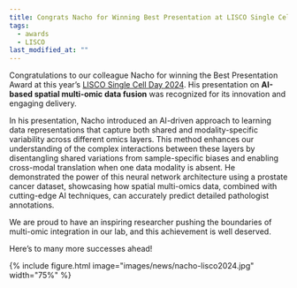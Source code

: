 ```yaml
---
title: Congrats Nacho for Winning Best Presentation at LISCO Single Cell Day 2024!
tags:
  - awards
  - LISCO
last_modified_at: ""
---
```


<!-- excerpt start -->
<!-- excerpt end -->
Congratulations to our colleague Nacho for winning the Best Presentation Award at this year’s [LISCO Single Cell Day 2024](https://lisco.kuleuven.be/single-cell-day-2024). His presentation on **AI-based spatial multi-omic data fusion** was recognized for its innovation and engaging delivery. 

In his presentation, Nacho introduced an AI-driven approach to learning data representations that capture both shared and modality-specific variability across different omics layers. This method enhances our understanding of the complex interactions between these layers by disentangling shared variations from sample-specific biases and enabling cross-modal translation when one data modality is absent. He demonstrated the power of this neural network architecture using a prostate cancer dataset, showcasing how spatial multi-omics data, combined with cutting-edge AI techniques, can accurately predict detailed pathologist annotations.

We are proud to have an inspiring researcher pushing the boundaries of multi-omic integration in our lab, and this achievement is well deserved.

Here’s to many more successes ahead!

{%
  include figure.html
  image="images/news/nacho-lisco2024.jpg"
  width="75%"
%}

